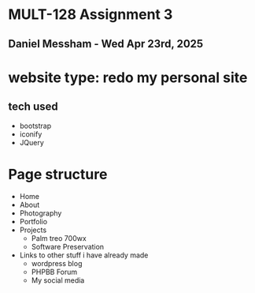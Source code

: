 # MULT-128 Assignment 3
## Daniel Messham - Wed Apr 23rd, 2025

# website type: redo my personal site
## tech used
 - bootstrap
 - iconify
 - JQuery

# Page structure
 - Home
 - About
 - Photography
 - Portfolio
 - Projects
   - Palm treo 700wx
   - Software Preservation
 - Links to other stuff i have already made
   - wordpress blog
   - PHPBB Forum
   - My social media
